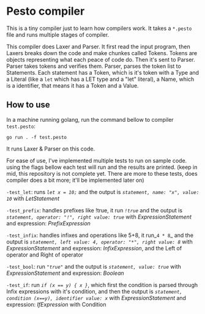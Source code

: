 # Pesto compiler
This is a tiny compiler just to learn how compilers work. It takes a `*.pesto` file and runs multiple stages of compiler.

This compiler does Laxer and Parser. It first read the input program, then Laxers breaks down the code and make chunkes called Tokens.
Tokens are objects representing what each peace of code do.
Then it's sent to Parser. Parser takes tokens and verifies them. Parser, parses the token list to Statements. Each statement has a Token, which is it's token with a Type and a Literal (like a `let` which has a LET type and a "let" literal), a Name, which is a identifier, that means it has a Token and a Value.

## How to use
In a machine running golang, run the command bellow to compiler `test.pesto`:

`go run . -f test.pesto`

It runs Laxer & Parser on this code.

For ease of use, I've implemented multiple tests to run on sample code. using the flags bellow each test will run and the results are printed. (keep in mid, this repository is not complete yet. There are more to these tests, does compiler does a bit more; it'll be implemented later on)


`-test_let`: runs _`let x = 10;`_ and the output is _`statement, name: "x", value: 10`_ with _LetStatement_

`-test_prefix`: handles prefixes like !true, it run _`!true`_ and the output is _`statement, operator: "!", right value: true`_ with _ExpressionStatement_ and expression: _PrefixExpression_

`-test_infix`: handles infixes and operations like 5+8, it run_`4 * 8`_ and the output is _`statement, left value: 4, operator: "*", right value: 8`_ with _ExpressionStatement_ and expression: _InfixExpression_, and the Left of operator and Right of operator

`-test_bool`: run _`"true"`_ and the output is _`statement, value: true`_ with _ExpressionStatement_ and expression: _Boolean_

`-test_if`: run _`if (x == y) { x }`_, which first the condition is parsed through Infix expressions with it's condition, and then the output is _`statement, condition (x==y), identifier value: x`_ with _ExpressionStatement_ and expression: _IfExpression_ with Condition
